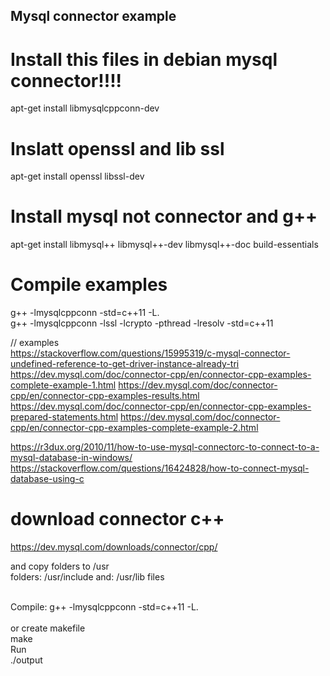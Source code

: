 ## Mysql connector example

# Install this files in debian mysql connector!!!!
apt-get install libmysqlcppconn-dev 

# Inslatt openssl and lib ssl
apt-get install openssl libssl-dev

# Install  mysql not connector and g++
apt-get install libmysql++ libmysql++-dev libmysql++-doc build-essentials

# Compile examples
g++ -lmysqlcppconn -std=c++11 -L. <br>
g++ -lmysqlcppconn -lssl -lcrypto -pthread -lresolv -std=c++11
  
  // examples  
  https://stackoverflow.com/questions/15995319/c-mysql-connector-undefined-reference-to-get-driver-instance-already-tri
  https://dev.mysql.com/doc/connector-cpp/en/connector-cpp-examples-complete-example-1.html
  https://dev.mysql.com/doc/connector-cpp/en/connector-cpp-examples-results.html
  https://dev.mysql.com/doc/connector-cpp/en/connector-cpp-examples-prepared-statements.html
  https://dev.mysql.com/doc/connector-cpp/en/connector-cpp-examples-complete-example-2.html

  https://r3dux.org/2010/11/how-to-use-mysql-connectorc-to-connect-to-a-mysql-database-in-windows/
  https://stackoverflow.com/questions/16424828/how-to-connect-mysql-database-using-c
  
 # download connector c++ 
 https://dev.mysql.com/downloads/connector/cpp/
  
  and copy folders to /usr
  <br> folders:  /usr/include and:  /usr/lib files
  
<br>
Compile:
g++ -lmysqlcppconn -std=c++11 -L. <br>
<br> or create makefile
<br> make
<br> Run <br>
./output
